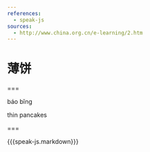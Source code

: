 ```yaml
---
references:
  - speak-js
sources:
  - http://www.china.org.cn/e-learning/2.htm
---
```


# 薄饼

===

báo bĭng

thin pancakes

===

{{{speak-js.markdown}}}
